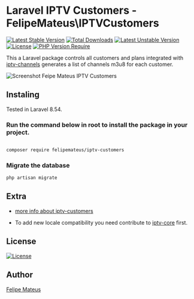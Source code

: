 # Laravel IPTV Customers - FelipeMateus\IPTVCustomers
 

[![Latest Stable Version](http://poser.pugx.org/felipemateus/iptv-customers/v)](https://packagist.org/packages/felipemateus/iptv-customers)  [![Total Downloads](http://poser.pugx.org/felipemateus/iptv-customers/downloads)](https://packagist.org/packages/felipemateus/iptv-customers)  [![Latest Unstable Version](http://poser.pugx.org/felipemateus/iptv-customers/v/unstable)](https://packagist.org/packages/felipemateus/iptv-customers)  [![License](http://poser.pugx.org/felipemateus/iptv-customers/license)](https://packagist.org/packages/felipemateus/iptv-customers)  [![PHP Version Require](http://poser.pugx.org/felipemateus/iptv-customers/require/php)](https://packagist.org/packages/felipemateus/iptv-customers)

This a Laravel package controls all customers and plans integrated with [iptv-channels](https://github.com/eufelipemateus/laravel-iptv-channels) generates a list of channels m3u8 for each customer.

![Screenshot Feipe Mateus IPTV Customers](https://felipemateus.com/wp-content/uploads/2021/10/image_2021-10-15_00-34-26.png)

## Instaling

Tested in Laravel 8.54.

### Run the command below in root to install the package in your project.

```bash

composer require felipemateus/iptv-customers

```

### Migrate the database

```bash
php artisan migrate

```

## Extra

- [more info about iptv-customers](https://felipemateus.com/blog/2021/10/gerenciador-iptv-customer)

- To add new locale compatibility you need contribute to [iptv-core](https://github.com/eufelipemateus/laravel-iptv-core/blob/main/src/Class/Locale.php) first.

## License

[![License](http://poser.pugx.org/felipemateus/iptv-customers/license)](https://packagist.org/packages/felipemateus/iptv-customers)

## Author


[Felipe Mateus](https://felipemateus.com)
